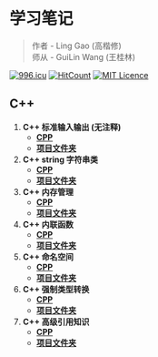 # 学习笔记
> 作者 - Ling Gao (高楷修)  
> 师从 - GuiLin Wang (王桂林)

<a href="https://996.icu"><img src="https://img.shields.io/badge/link-996.icu-red.svg" alt="996.icu"></a>
[![HitCount](http://hits.dwyl.com/lingggao/StudyNotes.svg)](http://hits.dwyl.com/lingggao/StudyNotes)
[![MIT Licence](https://badges.frapsoft.com/os/mit/mit.svg?v=103)](https://opensource.org/licenses/mit-license.php)  

## C++

1. **C++ 标准输入输出 (无注释)**
	- [**CPP**](https://github.com/Lingggao/StudyNotes/blob/master/C%2B%2B%20%E5%AD%A6%E4%B9%A0%E7%AC%94%E8%AE%B0/Day1_cin_cout/main.cpp)
	- [**项目文件夹**](https://github.com/Lingggao/StudyNotes/tree/master/C%2B%2B%20%E5%AD%A6%E4%B9%A0%E7%AC%94%E8%AE%B0/Day1_cin_cout)
2. **C++ string 字符串类**
	- [**CPP**](https://github.com/Lingggao/StudyNotes/blob/master/C%2B%2B%20%E5%AD%A6%E4%B9%A0%E7%AC%94%E8%AE%B0/C%2B%2B%20string%20%E5%AD%97%E7%AC%A6%E4%B8%B2%E7%B1%BB.cpp)
	- [**项目文件夹**](https://github.com/Lingggao/StudyNotes/tree/master/C%2B%2B%20%E5%AD%A6%E4%B9%A0%E7%AC%94%E8%AE%B0/Day2_string)
3. **C++ 内存管理**
	- [**CPP**](https://github.com/Lingggao/StudyNotes/blob/master/C%2B%2B%20%E5%AD%A6%E4%B9%A0%E7%AC%94%E8%AE%B0/C%2B%2B%20%E5%86%85%E5%AD%98%E7%AE%A1%E7%90%86.cpp)
	- [**项目文件夹**](https://github.com/Lingggao/StudyNotes/tree/master/C%2B%2B%20%E5%AD%A6%E4%B9%A0%E7%AC%94%E8%AE%B0/Day2_memory_management)
4. **C++ 内联函数**
	- [**CPP**](https://github.com/Lingggao/StudyNotes/blob/master/C%2B%2B%20%E5%AD%A6%E4%B9%A0%E7%AC%94%E8%AE%B0/C%2B%2B%20%E5%86%85%E8%81%94%E5%87%BD%E6%95%B0.cpp)
	- [**项目文件夹**](https://github.com/Lingggao/StudyNotes/tree/master/C%2B%2B%20%E5%AD%A6%E4%B9%A0%E7%AC%94%E8%AE%B0/Day2_inline_function)
5. **C++ 命名空间**
	- [**CPP**](https://github.com/Lingggao/StudyNotes/blob/master/C%2B%2B%20%E5%AD%A6%E4%B9%A0%E7%AC%94%E8%AE%B0/C%2B%2B%20%E5%91%BD%E5%90%8D%E7%A9%BA%E9%97%B4.cpp)
	- [**项目文件夹**](https://github.com/Lingggao/StudyNotes/tree/master/C%2B%2B%20%E5%AD%A6%E4%B9%A0%E7%AC%94%E8%AE%B0/Day2_namespace_scope)
6. **C++ 强制类型转换**
	- [**CPP**](https://github.com/Lingggao/StudyNotes/blob/master/C%2B%2B%20%E5%AD%A6%E4%B9%A0%E7%AC%94%E8%AE%B0/C%2B%2B%20%E5%BC%BA%E5%88%B6%E7%B1%BB%E5%9E%8B%E8%BD%AC%E6%8D%A2.cpp)
	- [**项目文件夹**](https://github.com/Lingggao/StudyNotes/tree/master/C%2B%2B%20%E5%AD%A6%E4%B9%A0%E7%AC%94%E8%AE%B0/Day2_cast)
7. **C++ 高级引用知识**
	- [**CPP**](https://github.com/Lingggao/StudyNotes/blob/master/C%2B%2B%20%E5%AD%A6%E4%B9%A0%E7%AC%94%E8%AE%B0/C%2B%2B%20%E9%AB%98%E7%BA%A7%E5%BC%95%E7%94%A8%E7%9F%A5%E8%AF%86.cpp)
	- [**项目文件夹**](https://github.com/Lingggao/StudyNotes/tree/master/C%2B%2B%20%E5%AD%A6%E4%B9%A0%E7%AC%94%E8%AE%B0/Day1_reference_advanced)

